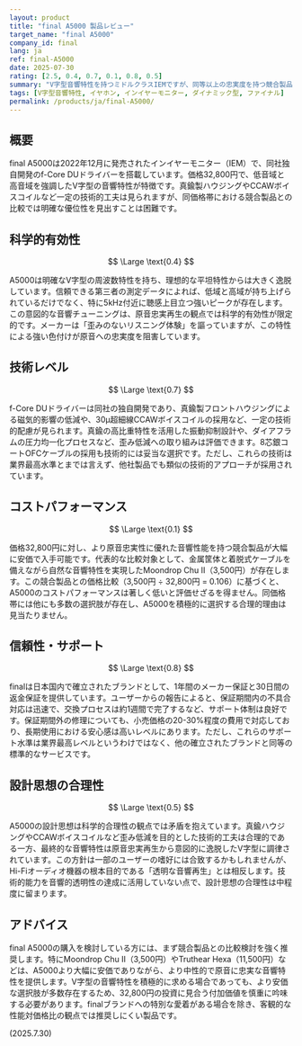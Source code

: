```yaml
---
layout: product
title: "final A5000 製品レビュー"
target_name: "final A5000"
company_id: final
lang: ja
ref: final-A5000
date: 2025-07-30
rating: [2.5, 0.4, 0.7, 0.1, 0.8, 0.5]
summary: "V字型音響特性を持つミドルクラスIEMですが、同等以上の忠実度を持つ競合製品が大幅に安価に存在するため、コストパフォーマンスの観点では推奨しにくい製品です。"
tags: [V字型音響特性, イヤホン, インイヤーモニター, ダイナミック型, ファイナル]
permalink: /products/ja/final-A5000/
---
```

## 概要

final A5000は2022年12月に発売されたインイヤーモニター（IEM）で、同社独自開発のf-Core DUドライバーを搭載しています。価格32,800円で、低音域と高音域を強調したV字型の音響特性が特徴です。真鍮製ハウジングやCCAWボイスコイルなど一定の技術的工夫は見られますが、同価格帯における競合製品との比較では明確な優位性を見出すことは困難です。

## 科学的有効性

$$ \Large \text{0.4} $$

A5000は明確なV字型の周波数特性を持ち、理想的な平坦特性からは大きく逸脱しています。信頼できる第三者の測定データによれば、低域と高域が持ち上げられているだけでなく、特に5kHz付近に聴感上目立つ強いピークが存在します。この意図的な音響チューニングは、原音忠実再生の観点では科学的有効性が限定的です。メーカーは「歪みのないリスニング体験」を謳っていますが、この特性による強い色付けが原音への忠実度を阻害しています。

## 技術レベル

$$ \Large \text{0.7} $$

f-Core DUドライバーは同社の独自開発であり、真鍮製フロントハウジングによる磁気的影響の低減や、30μ超細線CCAWボイスコイルの採用など、一定の技術的配慮が見られます。真鍮の高比重特性を活用した振動抑制設計や、ダイアフラムの圧力均一化プロセスなど、歪み低減への取り組みは評価できます。8芯銀コートOFCケーブルの採用も技術的には妥当な選択です。ただし、これらの技術は業界最高水準とまでは言えず、他社製品でも類似の技術的アプローチが採用されています。

## コストパフォーマンス

$$ \Large \text{0.1} $$

価格32,800円に対し、より原音忠実性に優れた音響性能を持つ競合製品が大幅に安価で入手可能です。代表的な比較対象として、金属筐体と着脱式ケーブルを備えながら自然な音響特性を実現したMoondrop Chu II（3,500円）が存在します。この競合製品との価格比較（3,500円 ÷ 32,800円 = 0.106）に基づくと、A5000のコストパフォーマンスは著しく低いと評価せざるを得ません。同価格帯には他にも多数の選択肢が存在し、A5000を積極的に選択する合理的理由は見当たりません。

## 信頼性・サポート

$$ \Large \text{0.8} $$

finalは日本国内で確立されたブランドとして、1年間のメーカー保証と30日間の返金保証を提供しています。ユーザーからの報告によると、保証期間内の不具合対応は迅速で、交換プロセスは約1週間で完了するなど、サポート体制は良好です。保証期間外の修理についても、小売価格の20-30%程度の費用で対応しており、長期使用における安心感は高いレベルにあります。ただし、これらのサポート水準は業界最高レベルというわけではなく、他の確立されたブランドと同等の標準的なサービスです。

## 設計思想の合理性

$$ \Large \text{0.5} $$

A5000の設計思想は科学的合理性の観点では矛盾を抱えています。真鍮ハウジングやCCAWボイスコイルなど歪み低減を目的とした技術的工夫は合理的である一方、最終的な音響特性は原音忠実再生から意図的に逸脱したV字型に調律されています。この方針は一部のユーザーの嗜好には合致するかもしれませんが、Hi-Fiオーディオ機器の根本目的である「透明な音響再生」とは相反します。技術的能力を音響的透明性の達成に活用していない点で、設計思想の合理性は中程度に留まります。

## アドバイス

final A5000の購入を検討している方には、まず競合製品との比較検討を強く推奨します。特にMoondrop Chu II（3,500円）やTruthear Hexa（11,500円）などは、A5000より大幅に安価でありながら、より中性的で原音に忠実な音響特性を提供します。V字型の音響特性を積極的に求める場合であっても、より安価な選択肢が多数存在するため、32,800円の投資に見合う付加価値を慎重に吟味する必要があります。finalブランドへの特別な愛着がある場合を除き、客観的な性能対価格比の観点では推奨しにくい製品です。

(2025.7.30)
